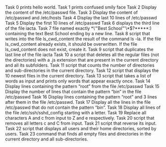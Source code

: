 Task 0 prints hello world.
Task 1 prints confused smily face
Task 2 Display the content of the /etc/passwd file.
Task 3 Display the content of /etc/passwd and /etc/hosts
Task 4 Display the last 10 lines of /etc/passwd
Task 5 Display the first 10 lines of /etc/passwd
Task 6 displays the third line of the file iacta.
Task 7 file named exactly \*\\'"Best School"\'\\*$\?\*\*\*\*\*:) containing the text Best School ending by a new line.
Task 8 script that writes into the file ls_cwd_content the result of the command ls -la. If the file ls_cwd_content already exists, it should be overwritten. If the file ls_cwd_content does not exist, create it.
Task 9 script that duplicates the last line of the file iacta
Task 10 a script that deletes all the regular files (not the directories) with a .js extension that are present in the current directory and all its subfolders.
Task 11 script that counts the number of directories and sub-directories in the current directory. 
Task 12 script that displays the 10 newest files in the current directory.
Task 13 script that takes a list of words as input and prints only words that appear exactly once. 
Task 14 Display lines containing the pattern “root” from the file /etc/passwd
Task 15 Display the number of lines that contain the pattern “bin” in the file /etc/passwd
Task 16 Display lines containing the pattern “root” and 3 lines after them in the file /etc/passwd.
Task 17 Display all the lines in the file /etc/passwd that do not contain the pattern “bin”.
Task 18 Display all lines of the file /etc/ssh/sshd_config starting with a letter.
Task 19 Replace all characters A and c from input to Z and e respectively.
Task 20 script that removes all letters c and C from input.
Task 21 script that reverse its input.
Task 22 script that displays all users and their home directories, sorted by users.
Task 23 command that finds all empty files and directories in the current directory and all sub-directories.
